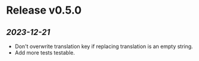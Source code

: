 # Release v0.5.0

## *2023-12-21*
- Don't overwrite translation key if replacing translation is an empty string.
- Add more tests testable.